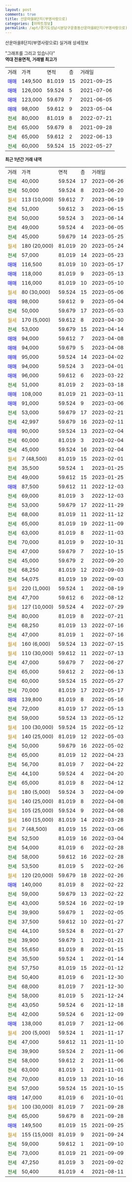 ```yaml
---
layout: post
comments: true
title: 산운마을8단지(부영사랑으로)
categories: [아파트정보]
permalink: /apt/경기도성남시분당구운중동산운마을8단지(부영사랑으로)
---
```


산운마을8단지(부영사랑으로) 실거래 상세정보

<script type="text/javascript">
  google.charts.load('current', {'packages':['line', 'corechart']});
  google.charts.setOnLoadCallback(drawChart);

  function drawChart() {
    var data = new google.visualization.DataTable();
    data.addColumn('date', '거래일');
    data.addColumn('number', "매매");
    data.addColumn('number', "전세");
    data.addColumn('number', "전매");

    data.addRows([[new Date(Date.parse("2023-06-26")), null, 40000, null], [new Date(Date.parse("2023-06-20")), null, 50000, null], [new Date(Date.parse("2023-06-19")), null, null, null], [new Date(Date.parse("2023-06-15")), null, 51000, null], [new Date(Date.parse("2023-06-14")), null, 50000, null], [new Date(Date.parse("2023-06-05")), null, 49000, null], [new Date(Date.parse("2023-05-25")), null, 45000, null], [new Date(Date.parse("2023-05-24")), null, null, null], [new Date(Date.parse("2023-05-23")), null, 57000, null], [new Date(Date.parse("2023-05-17")), 116500, null, null], [new Date(Date.parse("2023-05-13")), 118000, null, null], [new Date(Date.parse("2023-05-10")), 116000, null, null], [new Date(Date.parse("2023-05-06")), null, null, null], [new Date(Date.parse("2023-05-04")), 98000, null, null], [new Date(Date.parse("2023-05-03")), null, 50000, null], [new Date(Date.parse("2023-04-30")), null, null, null], [new Date(Date.parse("2023-04-14")), null, 53000, null], [new Date(Date.parse("2023-04-08")), 94000, null, null], [new Date(Date.parse("2023-04-08")), 94000, null, null], [new Date(Date.parse("2023-04-02")), 95000, null, null], [new Date(Date.parse("2023-04-01")), 94000, null, null], [new Date(Date.parse("2023-03-22")), 96000, null, null], [new Date(Date.parse("2023-03-18")), null, 51000, null], [new Date(Date.parse("2023-03-11")), 108000, null, null], [new Date(Date.parse("2023-03-06")), 91000, null, null], [new Date(Date.parse("2023-02-21")), null, 53000, null], [new Date(Date.parse("2023-02-11")), null, 42997, null], [new Date(Date.parse("2023-02-04")), 90000, null, null], [new Date(Date.parse("2023-02-04")), null, 60000, null], [new Date(Date.parse("2023-02-04")), null, 45000, null], [new Date(Date.parse("2023-02-01")), null, null, null], [new Date(Date.parse("2023-01-25")), null, 35500, null], [new Date(Date.parse("2023-01-25")), null, 49000, null], [new Date(Date.parse("2022-12-03")), 87500, null, null], [new Date(Date.parse("2022-12-03")), null, 69000, null], [new Date(Date.parse("2022-11-29")), null, 53000, null], [new Date(Date.parse("2022-11-12")), null, 68000, null], [new Date(Date.parse("2022-11-09")), null, 65000, null], [new Date(Date.parse("2022-11-03")), null, 63000, null], [new Date(Date.parse("2022-10-31")), null, 70000, null], [new Date(Date.parse("2022-10-15")), null, 47000, null], [new Date(Date.parse("2022-09-20")), null, 45000, null], [new Date(Date.parse("2022-09-03")), null, 68250, null], [new Date(Date.parse("2022-09-03")), null, 54075, null], [new Date(Date.parse("2022-08-19")), null, null, null], [new Date(Date.parse("2022-08-12")), null, 47700, null], [new Date(Date.parse("2022-07-29")), null, null, null], [new Date(Date.parse("2022-07-21")), null, 80000, null], [new Date(Date.parse("2022-07-16")), null, 68250, null], [new Date(Date.parse("2022-07-16")), null, 47000, null], [new Date(Date.parse("2022-07-15")), null, null, null], [new Date(Date.parse("2022-07-13")), null, null, null], [new Date(Date.parse("2022-06-27")), null, 47000, null], [new Date(Date.parse("2022-06-13")), null, 65000, null], [new Date(Date.parse("2022-05-27")), null, 60000, null], [new Date(Date.parse("2022-05-17")), null, 70000, null], [new Date(Date.parse("2022-05-16")), 139800, null, null], [new Date(Date.parse("2022-05-13")), null, 72000, null], [new Date(Date.parse("2022-05-12")), null, 59000, null], [new Date(Date.parse("2022-05-12")), null, null, null], [new Date(Date.parse("2022-05-03")), null, null, null], [new Date(Date.parse("2022-05-02")), null, 50000, null], [new Date(Date.parse("2022-04-23")), null, 65000, null], [new Date(Date.parse("2022-04-22")), null, 56700, null], [new Date(Date.parse("2022-04-20")), null, 44100, null], [new Date(Date.parse("2022-04-12")), null, 65000, null], [new Date(Date.parse("2022-04-09")), null, null, null], [new Date(Date.parse("2022-04-08")), null, null, null], [new Date(Date.parse("2022-04-08")), null, null, null], [new Date(Date.parse("2022-03-28")), null, null, null], [new Date(Date.parse("2022-03-06")), null, null, null], [new Date(Date.parse("2022-03-04")), null, 52500, null], [new Date(Date.parse("2022-02-28")), null, 54000, null], [new Date(Date.parse("2022-02-28")), null, 58000, null], [new Date(Date.parse("2022-02-26")), null, 53500, null], [new Date(Date.parse("2022-02-26")), null, null, null], [new Date(Date.parse("2022-02-22")), 140000, null, null], [new Date(Date.parse("2022-02-22")), null, 59000, null], [new Date(Date.parse("2022-02-19")), null, 43000, null], [new Date(Date.parse("2022-02-05")), null, 39900, null], [new Date(Date.parse("2022-01-27")), null, 37500, null], [new Date(Date.parse("2022-01-27")), null, 44100, null], [new Date(Date.parse("2022-01-21")), null, 39900, null], [new Date(Date.parse("2022-01-15")), null, 55650, null], [new Date(Date.parse("2022-01-14")), null, 35500, null], [new Date(Date.parse("2022-01-12")), null, 57750, null], [new Date(Date.parse("2021-12-30")), null, 50400, null], [new Date(Date.parse("2021-12-30")), null, 68000, null], [new Date(Date.parse("2021-12-24")), null, 58000, null], [new Date(Date.parse("2021-12-18")), null, 43050, null], [new Date(Date.parse("2021-12-09")), null, 42000, null], [new Date(Date.parse("2021-12-06")), 138000, null, null], [new Date(Date.parse("2021-11-17")), null, null, null], [new Date(Date.parse("2021-11-10")), null, 47000, null], [new Date(Date.parse("2021-11-06")), null, 39900, null], [new Date(Date.parse("2021-11-06")), null, 58000, null], [new Date(Date.parse("2021-11-01")), null, 63000, null], [new Date(Date.parse("2021-10-16")), null, 70000, null], [new Date(Date.parse("2021-10-15")), null, 57000, null], [new Date(Date.parse("2021-10-01")), 147000, null, null], [new Date(Date.parse("2021-09-28")), null, null, null], [new Date(Date.parse("2021-09-28")), null, 65000, null], [new Date(Date.parse("2021-09-25")), 149500, null, null], [new Date(Date.parse("2021-09-24")), null, null, null], [new Date(Date.parse("2021-09-10")), null, 59000, null], [new Date(Date.parse("2021-09-09")), null, 73000, null], [new Date(Date.parse("2021-09-02")), null, 47250, null], [new Date(Date.parse("2021-08-11")), null, 50400, null]]);

    var options = {
      hAxis: {
        format: 'yyyy/MM/dd'
      },    
      lineWidth: 0,
      pointsVisible: true,    
      title: '최근 1년간 유형별 실거래가 분포',
      legend: { position: 'bottom' }
    };

    var formatter = new google.visualization.NumberFormat({pattern:'###,###'} );
    formatter.format(data, 1);
    formatter.format(data, 2);
    
    setTimeout(function() {
        var chart = new google.visualization.LineChart(document.getElementById('columnchart_material'));
        chart.draw(data, (options));
        document.getElementById('loading').style.display = 'none';
    }, 200);
  }
</script>


<div id="loading" style="z-index:20; display: block; margin-left: 0px">"그래프를 그리고 있습니다"</div>
<div id="columnchart_material" style="width: 95%; margin-left: 0px; display: block"></div>
<!-- contents start -->
<b>역대 전용면적, 거래별 최고가</b>
<table class="sortable">
    <tr>
      <td>거래</td>
      <td>가격</td>
      <td>면적</td>
      <td>층</td>
      <td>거래일</td>
    </tr>
        <tr>
          <td><a style="color: blue">매매</a></td>
          <td>149,500</td>
          <td>81.019</td>
          <td>15</td>
          <td>2021-09-25</td>
        </tr>            <tr>
          <td><a style="color: blue">매매</a></td>
          <td>126,000</td>
          <td>59.524</td>
          <td>5</td>
          <td>2021-07-06</td>
        </tr>            <tr>
          <td><a style="color: blue">매매</a></td>
          <td>123,000</td>
          <td>59.679</td>
          <td>7</td>
          <td>2021-06-05</td>
        </tr>            <tr>
          <td><a style="color: blue">매매</a></td>
          <td>98,000</td>
          <td>59.612</td>
          <td>9</td>
          <td>2023-05-04</td>
        </tr>        
        <tr>
              <td><a style="color: darkgreen">전세</a></td>
              <td>80,000</td>
              <td>81.019</td>
              <td>8</td>
              <td>2022-07-21</td>
            </tr>            <tr>
              <td><a style="color: darkgreen">전세</a></td>
              <td>65,000</td>
              <td>59.679</td>
              <td>8</td>
              <td>2021-09-28</td>
            </tr>            <tr>
              <td><a style="color: darkgreen">전세</a></td>
              <td>65,000</td>
              <td>59.612</td>
              <td>2</td>
              <td>2022-06-13</td>
            </tr>            <tr>
              <td><a style="color: darkgreen">전세</a></td>
              <td>60,000</td>
              <td>59.524</td>
              <td>15</td>
              <td>2022-05-27</td>
            </tr>        
    
</table>

<b>최근 1년간 거래 내역</b>

<table class="sortable">
    <tr>
      <td>거래</td>
      <td>가격</td>
      <td>면적</td>
      <td>층</td>
      <td>거래일</td>
    </tr>
    <tr>
      <td><a style="color: darkgreen">전세</a></td>
      <td>40,000</td>
      <td>59.524</td>
      <td>17</td>
      <td>2023-06-26</td>
    </tr>          <tr>
      <td><a style="color: darkgreen">전세</a></td>
      <td>50,000</td>
      <td>59.524</td>
      <td>8</td>
      <td>2023-06-20</td>
    </tr>          <tr>
      <td><a style="color: darkgoldenrod">월세</a></td>
      <td>113 (10,000)</td>
      <td>59.612</td>
      <td>7</td>
      <td>2023-06-19</td>
    </tr>          <tr>
      <td><a style="color: darkgreen">전세</a></td>
      <td>51,000</td>
      <td>59.612</td>
      <td>3</td>
      <td>2023-06-15</td>
    </tr>          <tr>
      <td><a style="color: darkgreen">전세</a></td>
      <td>50,000</td>
      <td>59.524</td>
      <td>3</td>
      <td>2023-06-14</td>
    </tr>          <tr>
      <td><a style="color: darkgreen">전세</a></td>
      <td>49,000</td>
      <td>59.524</td>
      <td>4</td>
      <td>2023-06-05</td>
    </tr>          <tr>
      <td><a style="color: darkgreen">전세</a></td>
      <td>45,000</td>
      <td>59.679</td>
      <td>14</td>
      <td>2023-05-25</td>
    </tr>          <tr>
      <td><a style="color: darkgoldenrod">월세</a></td>
      <td>180 (20,000)</td>
      <td>81.019</td>
      <td>20</td>
      <td>2023-05-24</td>
    </tr>          <tr>
      <td><a style="color: darkgreen">전세</a></td>
      <td>57,000</td>
      <td>81.019</td>
      <td>14</td>
      <td>2023-05-23</td>
    </tr>          <tr>
      <td><a style="color: blue">매매</a></td>
      <td>116,500</td>
      <td>81.019</td>
      <td>10</td>
      <td>2023-05-17</td>
    </tr>          <tr>
      <td><a style="color: blue">매매</a></td>
      <td>118,000</td>
      <td>81.019</td>
      <td>9</td>
      <td>2023-05-13</td>
    </tr>          <tr>
      <td><a style="color: blue">매매</a></td>
      <td>116,000</td>
      <td>81.019</td>
      <td>10</td>
      <td>2023-05-10</td>
    </tr>          <tr>
      <td><a style="color: darkgoldenrod">월세</a></td>
      <td>80 (30,000)</td>
      <td>59.524</td>
      <td>15</td>
      <td>2023-05-06</td>
    </tr>          <tr>
      <td><a style="color: blue">매매</a></td>
      <td>98,000</td>
      <td>59.612</td>
      <td>9</td>
      <td>2023-05-04</td>
    </tr>          <tr>
      <td><a style="color: darkgreen">전세</a></td>
      <td>50,000</td>
      <td>59.679</td>
      <td>17</td>
      <td>2023-05-03</td>
    </tr>          <tr>
      <td><a style="color: darkgoldenrod">월세</a></td>
      <td>170 (5,000)</td>
      <td>59.612</td>
      <td>8</td>
      <td>2023-04-30</td>
    </tr>          <tr>
      <td><a style="color: darkgreen">전세</a></td>
      <td>53,000</td>
      <td>59.679</td>
      <td>15</td>
      <td>2023-04-14</td>
    </tr>          <tr>
      <td><a style="color: blue">매매</a></td>
      <td>94,000</td>
      <td>59.612</td>
      <td>7</td>
      <td>2023-04-08</td>
    </tr>          <tr>
      <td><a style="color: blue">매매</a></td>
      <td>94,000</td>
      <td>59.679</td>
      <td>5</td>
      <td>2023-04-08</td>
    </tr>          <tr>
      <td><a style="color: blue">매매</a></td>
      <td>95,000</td>
      <td>59.524</td>
      <td>14</td>
      <td>2023-04-02</td>
    </tr>          <tr>
      <td><a style="color: blue">매매</a></td>
      <td>94,000</td>
      <td>59.524</td>
      <td>3</td>
      <td>2023-04-01</td>
    </tr>          <tr>
      <td><a style="color: blue">매매</a></td>
      <td>96,000</td>
      <td>59.612</td>
      <td>6</td>
      <td>2023-03-22</td>
    </tr>          <tr>
      <td><a style="color: darkgreen">전세</a></td>
      <td>51,000</td>
      <td>81.019</td>
      <td>2</td>
      <td>2023-03-18</td>
    </tr>          <tr>
      <td><a style="color: blue">매매</a></td>
      <td>108,000</td>
      <td>81.019</td>
      <td>21</td>
      <td>2023-03-11</td>
    </tr>          <tr>
      <td><a style="color: blue">매매</a></td>
      <td>91,000</td>
      <td>59.524</td>
      <td>9</td>
      <td>2023-03-06</td>
    </tr>          <tr>
      <td><a style="color: darkgreen">전세</a></td>
      <td>53,000</td>
      <td>59.679</td>
      <td>17</td>
      <td>2023-02-21</td>
    </tr>          <tr>
      <td><a style="color: darkgreen">전세</a></td>
      <td>42,997</td>
      <td>59.679</td>
      <td>16</td>
      <td>2023-02-11</td>
    </tr>          <tr>
      <td><a style="color: blue">매매</a></td>
      <td>90,000</td>
      <td>59.524</td>
      <td>13</td>
      <td>2023-02-04</td>
    </tr>          <tr>
      <td><a style="color: darkgreen">전세</a></td>
      <td>60,000</td>
      <td>81.019</td>
      <td>3</td>
      <td>2023-02-04</td>
    </tr>          <tr>
      <td><a style="color: darkgreen">전세</a></td>
      <td>45,000</td>
      <td>59.524</td>
      <td>16</td>
      <td>2023-02-04</td>
    </tr>          <tr>
      <td><a style="color: darkgoldenrod">월세</a></td>
      <td>7 (48,500)</td>
      <td>81.019</td>
      <td>15</td>
      <td>2023-02-01</td>
    </tr>          <tr>
      <td><a style="color: darkgreen">전세</a></td>
      <td>35,500</td>
      <td>59.524</td>
      <td>1</td>
      <td>2023-01-25</td>
    </tr>          <tr>
      <td><a style="color: darkgreen">전세</a></td>
      <td>49,000</td>
      <td>59.612</td>
      <td>15</td>
      <td>2023-01-25</td>
    </tr>          <tr>
      <td><a style="color: blue">매매</a></td>
      <td>87,500</td>
      <td>59.612</td>
      <td>11</td>
      <td>2022-12-03</td>
    </tr>          <tr>
      <td><a style="color: darkgreen">전세</a></td>
      <td>69,000</td>
      <td>81.019</td>
      <td>3</td>
      <td>2022-12-03</td>
    </tr>          <tr>
      <td><a style="color: darkgreen">전세</a></td>
      <td>53,000</td>
      <td>59.679</td>
      <td>17</td>
      <td>2022-11-29</td>
    </tr>          <tr>
      <td><a style="color: darkgreen">전세</a></td>
      <td>68,000</td>
      <td>81.019</td>
      <td>11</td>
      <td>2022-11-12</td>
    </tr>          <tr>
      <td><a style="color: darkgreen">전세</a></td>
      <td>65,000</td>
      <td>81.019</td>
      <td>19</td>
      <td>2022-11-09</td>
    </tr>          <tr>
      <td><a style="color: darkgreen">전세</a></td>
      <td>63,000</td>
      <td>81.019</td>
      <td>8</td>
      <td>2022-11-03</td>
    </tr>          <tr>
      <td><a style="color: darkgreen">전세</a></td>
      <td>70,000</td>
      <td>81.019</td>
      <td>9</td>
      <td>2022-10-31</td>
    </tr>          <tr>
      <td><a style="color: darkgreen">전세</a></td>
      <td>47,000</td>
      <td>59.679</td>
      <td>7</td>
      <td>2022-10-15</td>
    </tr>          <tr>
      <td><a style="color: darkgreen">전세</a></td>
      <td>45,000</td>
      <td>59.679</td>
      <td>2</td>
      <td>2022-09-20</td>
    </tr>          <tr>
      <td><a style="color: darkgreen">전세</a></td>
      <td>68,250</td>
      <td>81.019</td>
      <td>12</td>
      <td>2022-09-03</td>
    </tr>          <tr>
      <td><a style="color: darkgreen">전세</a></td>
      <td>54,075</td>
      <td>81.019</td>
      <td>19</td>
      <td>2022-09-03</td>
    </tr>          <tr>
      <td><a style="color: darkgoldenrod">월세</a></td>
      <td>220 (1,000)</td>
      <td>59.524</td>
      <td>1</td>
      <td>2022-08-19</td>
    </tr>          <tr>
      <td><a style="color: darkgreen">전세</a></td>
      <td>47,700</td>
      <td>59.612</td>
      <td>6</td>
      <td>2022-08-12</td>
    </tr>          <tr>
      <td><a style="color: darkgoldenrod">월세</a></td>
      <td>127 (10,000)</td>
      <td>59.524</td>
      <td>4</td>
      <td>2022-07-29</td>
    </tr>          <tr>
      <td><a style="color: darkgreen">전세</a></td>
      <td>80,000</td>
      <td>81.019</td>
      <td>8</td>
      <td>2022-07-21</td>
    </tr>          <tr>
      <td><a style="color: darkgreen">전세</a></td>
      <td>68,250</td>
      <td>81.019</td>
      <td>13</td>
      <td>2022-07-16</td>
    </tr>          <tr>
      <td><a style="color: darkgreen">전세</a></td>
      <td>47,000</td>
      <td>81.019</td>
      <td>1</td>
      <td>2022-07-16</td>
    </tr>          <tr>
      <td><a style="color: darkgoldenrod">월세</a></td>
      <td>160 (6,000)</td>
      <td>59.524</td>
      <td>13</td>
      <td>2022-07-15</td>
    </tr>          <tr>
      <td><a style="color: darkgoldenrod">월세</a></td>
      <td>110 (30,000)</td>
      <td>59.612</td>
      <td>11</td>
      <td>2022-07-13</td>
    </tr>          <tr>
      <td><a style="color: darkgreen">전세</a></td>
      <td>47,000</td>
      <td>59.679</td>
      <td>7</td>
      <td>2022-06-27</td>
    </tr>          <tr>
      <td><a style="color: darkgreen">전세</a></td>
      <td>65,000</td>
      <td>59.612</td>
      <td>2</td>
      <td>2022-06-13</td>
    </tr>          <tr>
      <td><a style="color: darkgreen">전세</a></td>
      <td>60,000</td>
      <td>59.524</td>
      <td>15</td>
      <td>2022-05-27</td>
    </tr>          <tr>
      <td><a style="color: darkgreen">전세</a></td>
      <td>70,000</td>
      <td>81.019</td>
      <td>17</td>
      <td>2022-05-17</td>
    </tr>          <tr>
      <td><a style="color: blue">매매</a></td>
      <td>139,800</td>
      <td>81.019</td>
      <td>8</td>
      <td>2022-05-16</td>
    </tr>          <tr>
      <td><a style="color: darkgreen">전세</a></td>
      <td>72,000</td>
      <td>81.019</td>
      <td>17</td>
      <td>2022-05-13</td>
    </tr>          <tr>
      <td><a style="color: darkgreen">전세</a></td>
      <td>59,000</td>
      <td>59.524</td>
      <td>13</td>
      <td>2022-05-12</td>
    </tr>          <tr>
      <td><a style="color: darkgoldenrod">월세</a></td>
      <td>100 (30,000)</td>
      <td>59.524</td>
      <td>15</td>
      <td>2022-05-12</td>
    </tr>          <tr>
      <td><a style="color: darkgoldenrod">월세</a></td>
      <td>140 (25,000)</td>
      <td>81.019</td>
      <td>12</td>
      <td>2022-05-03</td>
    </tr>          <tr>
      <td><a style="color: darkgreen">전세</a></td>
      <td>50,000</td>
      <td>59.679</td>
      <td>16</td>
      <td>2022-05-02</td>
    </tr>          <tr>
      <td><a style="color: darkgreen">전세</a></td>
      <td>65,000</td>
      <td>81.019</td>
      <td>12</td>
      <td>2022-04-23</td>
    </tr>          <tr>
      <td><a style="color: darkgreen">전세</a></td>
      <td>56,700</td>
      <td>81.019</td>
      <td>7</td>
      <td>2022-04-22</td>
    </tr>          <tr>
      <td><a style="color: darkgreen">전세</a></td>
      <td>44,100</td>
      <td>59.524</td>
      <td>4</td>
      <td>2022-04-20</td>
    </tr>          <tr>
      <td><a style="color: darkgreen">전세</a></td>
      <td>65,000</td>
      <td>81.019</td>
      <td>8</td>
      <td>2022-04-12</td>
    </tr>          <tr>
      <td><a style="color: darkgoldenrod">월세</a></td>
      <td>180 (5,000)</td>
      <td>59.524</td>
      <td>3</td>
      <td>2022-04-09</td>
    </tr>          <tr>
      <td><a style="color: darkgoldenrod">월세</a></td>
      <td>140 (25,000)</td>
      <td>81.019</td>
      <td>8</td>
      <td>2022-04-08</td>
    </tr>          <tr>
      <td><a style="color: darkgoldenrod">월세</a></td>
      <td>105 (25,000)</td>
      <td>59.524</td>
      <td>9</td>
      <td>2022-04-08</td>
    </tr>          <tr>
      <td><a style="color: darkgoldenrod">월세</a></td>
      <td>160 (15,000)</td>
      <td>81.019</td>
      <td>14</td>
      <td>2022-03-28</td>
    </tr>          <tr>
      <td><a style="color: darkgoldenrod">월세</a></td>
      <td>7 (48,500)</td>
      <td>81.019</td>
      <td>15</td>
      <td>2022-03-06</td>
    </tr>          <tr>
      <td><a style="color: darkgreen">전세</a></td>
      <td>52,500</td>
      <td>81.019</td>
      <td>16</td>
      <td>2022-03-04</td>
    </tr>          <tr>
      <td><a style="color: darkgreen">전세</a></td>
      <td>54,000</td>
      <td>81.019</td>
      <td>6</td>
      <td>2022-02-28</td>
    </tr>          <tr>
      <td><a style="color: darkgreen">전세</a></td>
      <td>58,000</td>
      <td>59.612</td>
      <td>16</td>
      <td>2022-02-28</td>
    </tr>          <tr>
      <td><a style="color: darkgreen">전세</a></td>
      <td>53,500</td>
      <td>81.019</td>
      <td>5</td>
      <td>2022-02-26</td>
    </tr>          <tr>
      <td><a style="color: darkgoldenrod">월세</a></td>
      <td>120 (20,000)</td>
      <td>59.679</td>
      <td>18</td>
      <td>2022-02-26</td>
    </tr>          <tr>
      <td><a style="color: blue">매매</a></td>
      <td>140,000</td>
      <td>81.019</td>
      <td>8</td>
      <td>2022-02-22</td>
    </tr>          <tr>
      <td><a style="color: darkgreen">전세</a></td>
      <td>59,000</td>
      <td>59.679</td>
      <td>13</td>
      <td>2022-02-22</td>
    </tr>          <tr>
      <td><a style="color: darkgreen">전세</a></td>
      <td>43,000</td>
      <td>59.524</td>
      <td>16</td>
      <td>2022-02-19</td>
    </tr>          <tr>
      <td><a style="color: darkgreen">전세</a></td>
      <td>39,900</td>
      <td>59.679</td>
      <td>1</td>
      <td>2022-02-05</td>
    </tr>          <tr>
      <td><a style="color: darkgreen">전세</a></td>
      <td>37,500</td>
      <td>59.612</td>
      <td>10</td>
      <td>2022-01-27</td>
    </tr>          <tr>
      <td><a style="color: darkgreen">전세</a></td>
      <td>44,100</td>
      <td>59.524</td>
      <td>8</td>
      <td>2022-01-27</td>
    </tr>          <tr>
      <td><a style="color: darkgreen">전세</a></td>
      <td>39,900</td>
      <td>59.679</td>
      <td>1</td>
      <td>2022-01-21</td>
    </tr>          <tr>
      <td><a style="color: darkgreen">전세</a></td>
      <td>55,650</td>
      <td>81.019</td>
      <td>8</td>
      <td>2022-01-15</td>
    </tr>          <tr>
      <td><a style="color: darkgreen">전세</a></td>
      <td>35,500</td>
      <td>59.524</td>
      <td>1</td>
      <td>2022-01-14</td>
    </tr>          <tr>
      <td><a style="color: darkgreen">전세</a></td>
      <td>57,750</td>
      <td>81.019</td>
      <td>15</td>
      <td>2022-01-12</td>
    </tr>          <tr>
      <td><a style="color: darkgreen">전세</a></td>
      <td>50,400</td>
      <td>81.019</td>
      <td>6</td>
      <td>2021-12-30</td>
    </tr>          <tr>
      <td><a style="color: darkgreen">전세</a></td>
      <td>68,000</td>
      <td>81.019</td>
      <td>7</td>
      <td>2021-12-30</td>
    </tr>          <tr>
      <td><a style="color: darkgreen">전세</a></td>
      <td>58,000</td>
      <td>81.019</td>
      <td>5</td>
      <td>2021-12-24</td>
    </tr>          <tr>
      <td><a style="color: darkgreen">전세</a></td>
      <td>43,050</td>
      <td>59.524</td>
      <td>6</td>
      <td>2021-12-18</td>
    </tr>          <tr>
      <td><a style="color: darkgreen">전세</a></td>
      <td>42,000</td>
      <td>59.524</td>
      <td>6</td>
      <td>2021-12-09</td>
    </tr>          <tr>
      <td><a style="color: blue">매매</a></td>
      <td>138,000</td>
      <td>81.019</td>
      <td>7</td>
      <td>2021-12-06</td>
    </tr>          <tr>
      <td><a style="color: darkgoldenrod">월세</a></td>
      <td>200 (5,000)</td>
      <td>59.524</td>
      <td>1</td>
      <td>2021-11-17</td>
    </tr>          <tr>
      <td><a style="color: darkgreen">전세</a></td>
      <td>47,000</td>
      <td>59.612</td>
      <td>11</td>
      <td>2021-11-10</td>
    </tr>          <tr>
      <td><a style="color: darkgreen">전세</a></td>
      <td>39,900</td>
      <td>59.524</td>
      <td>2</td>
      <td>2021-11-06</td>
    </tr>          <tr>
      <td><a style="color: darkgreen">전세</a></td>
      <td>58,000</td>
      <td>59.612</td>
      <td>2</td>
      <td>2021-11-06</td>
    </tr>          <tr>
      <td><a style="color: darkgreen">전세</a></td>
      <td>63,000</td>
      <td>81.019</td>
      <td>1</td>
      <td>2021-11-01</td>
    </tr>          <tr>
      <td><a style="color: darkgreen">전세</a></td>
      <td>70,000</td>
      <td>81.019</td>
      <td>13</td>
      <td>2021-10-16</td>
    </tr>          <tr>
      <td><a style="color: darkgreen">전세</a></td>
      <td>57,000</td>
      <td>59.524</td>
      <td>15</td>
      <td>2021-10-15</td>
    </tr>          <tr>
      <td><a style="color: blue">매매</a></td>
      <td>147,000</td>
      <td>81.019</td>
      <td>6</td>
      <td>2021-10-01</td>
    </tr>          <tr>
      <td><a style="color: darkgoldenrod">월세</a></td>
      <td>100 (30,000)</td>
      <td>81.019</td>
      <td>7</td>
      <td>2021-09-28</td>
    </tr>          <tr>
      <td><a style="color: darkgreen">전세</a></td>
      <td>65,000</td>
      <td>59.679</td>
      <td>8</td>
      <td>2021-09-28</td>
    </tr>          <tr>
      <td><a style="color: blue">매매</a></td>
      <td>149,500</td>
      <td>81.019</td>
      <td>15</td>
      <td>2021-09-25</td>
    </tr>          <tr>
      <td><a style="color: darkgoldenrod">월세</a></td>
      <td>155 (15,000)</td>
      <td>81.019</td>
      <td>9</td>
      <td>2021-09-24</td>
    </tr>          <tr>
      <td><a style="color: darkgreen">전세</a></td>
      <td>59,000</td>
      <td>59.612</td>
      <td>1</td>
      <td>2021-09-10</td>
    </tr>          <tr>
      <td><a style="color: darkgreen">전세</a></td>
      <td>73,000</td>
      <td>81.019</td>
      <td>21</td>
      <td>2021-09-09</td>
    </tr>          <tr>
      <td><a style="color: darkgreen">전세</a></td>
      <td>47,250</td>
      <td>81.019</td>
      <td>3</td>
      <td>2021-09-02</td>
    </tr>          <tr>
      <td><a style="color: darkgreen">전세</a></td>
      <td>50,400</td>
      <td>81.019</td>
      <td>4</td>
      <td>2021-08-11</td>
    </tr>      </table>
<!-- contents end -->    

